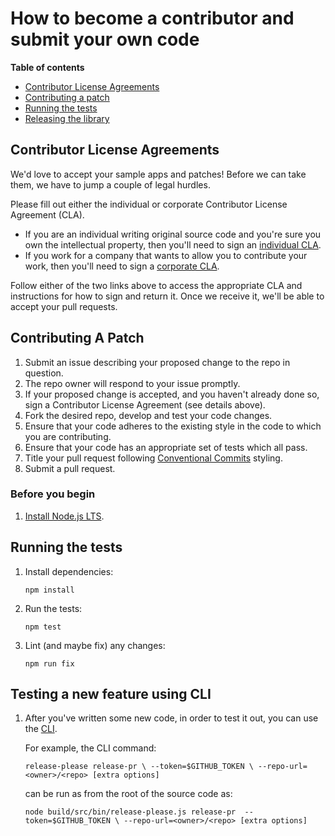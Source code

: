 # How to become a contributor and submit your own code

**Table of contents**

* [Contributor License Agreements](#contributor-license-agreements)
* [Contributing a patch](#contributing-a-patch)
* [Running the tests](#running-the-tests)
* [Releasing the library](#releasing-the-library)

## Contributor License Agreements

We'd love to accept your sample apps and patches! Before we can take them, we
have to jump a couple of legal hurdles.

Please fill out either the individual or corporate Contributor License Agreement
(CLA).

  * If you are an individual writing original source code and you're sure you
    own the intellectual property, then you'll need to sign an [individual CLA](https://developers.google.com/open-source/cla/individual).
  * If you work for a company that wants to allow you to contribute your work,
    then you'll need to sign a [corporate CLA](https://developers.google.com/open-source/cla/corporate).

Follow either of the two links above to access the appropriate CLA and
instructions for how to sign and return it. Once we receive it, we'll be able to
accept your pull requests.

## Contributing A Patch

1.  Submit an issue describing your proposed change to the repo in question.
1.  The repo owner will respond to your issue promptly.
1.  If your proposed change is accepted, and you haven't already done so, sign a
    Contributor License Agreement (see details above).
1.  Fork the desired repo, develop and test your code changes.
1.  Ensure that your code adheres to the existing style in the code to which
    you are contributing.
1.  Ensure that your code has an appropriate set of tests which all pass.
1.  Title your pull request following [Conventional Commits](https://www.conventionalcommits.org/) styling.
1.  Submit a pull request.

### Before you begin

1.  [Install Node.js LTS][node].

## Running the tests

1.  Install dependencies:

        npm install

1.  Run the tests:

        npm test

1.  Lint (and maybe fix) any changes:

        npm run fix
        
## Testing a new feature using CLI

1. After you've written some new code, in order to test it out, you can use the [CLI][CLI]. 
   
   For example, the CLI command:
   
   `release-please release-pr \
   --token=$GITHUB_TOKEN \
   --repo-url=<owner>/<repo> [extra options]`
   
   can be run as from the root of the source code as:
 
   `node build/src/bin/release-please.js release-pr 
    --token=$GITHUB_TOKEN \
    --repo-url=<owner>/<repo> [extra options]`

 
[node]: https://nodejs.org/en/
[CLI]: https://github.com/googleapis/release-please/blob/main/docs/cli.md/
